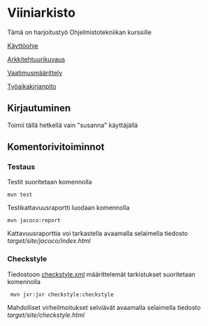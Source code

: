 # Viiniarkisto

Tämä on harjoitustyö Ohjelmistotekniikan kurssille 


[Käyttöohje](https://github.com/sritala/ot-harjoitustyo/blob/master/dokumentaatio/kayttoohje.md)

[Arkkitehtuurikuvaus](https://github.com/sritala/ot-harjoitustyo/tree/master/dokumentaatio/arkkitehtuuri.md)

[Vaatimusmäärittely](https://github.com/sritala/ot-harjoitustyo/blob/master/dokumentaatio/vaatimusmaarittely.md)

[Työaikakirjanpito](https://github.com/sritala/ot-harjoitustyo/blob/master/dokumentaatio/tuntikirjanpito.md)

## Kirjautuminen

Toimii tällä hetkellä vain "susanna" käyttäjällä

## Komentorivitoiminnot

### Testaus

Testit suoritetaan komennolla

```
mvn test
```

Testikattavuusraportti luodaan komennolla

```
mvn jacoco:report
```

Kattavuusraporttia voi tarkastella avaamalla selaimella tiedosto _target/site/jacoco/index.html_

### Checkstyle

Tiedostoon [checkstyle.xml](https://github.com/sritala/ot-harjoitustyo/blob/master/Viiniarkisto/checkstyle.xml) määrittelemät tarkistukset suoritetaan komennolla

```
 mvn jxr:jxr checkstyle:checkstyle
```

Mahdolliset virheilmoitukset selviävät avaamalla selaimella tiedosto _target/site/checkstyle.html_

